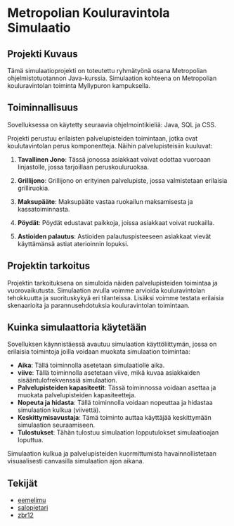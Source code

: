 # Metropolian Kouluravintola Simulaatio

## Projekti Kuvaus

Tämä simulaatioprojekti on toteutettu ryhmätyönä osana Metropolian ohjelmistotuotannon Java-kurssia. Simulaation kohteena on Metropolian kouluravintolan toiminta Myllypuron kampuksella.

## Toiminnallisuus
Sovelluksessa on käytetty seuraavia ohjelmointikieliä: Java, SQL ja CSS.


Projekti perustuu erilaisten palvelupisteiden toimintaan, jotka ovat koulutavintolan perus komponentteja. Näihin palvelupisteisiin kuuluvat:

1. **Tavallinen Jono**: Tässä jonossa asiakkaat voivat odottaa vuoroaan linjastolle, jossa tarjoillaan peruskouluruokaa.

2. **Grillijono**: Grillijono on erityinen palvelupiste, jossa valmistetaan erilaisia grilliruokia.

3. **Maksupääte**: Maksupääte vastaa ruokailun maksamisesta ja kassatoiminnasta.

4. **Pöydät**: Pöydät edustavat paikkoja, joissa asiakkaat voivat ruokailla.

5. **Astioiden palautus**: Astioiden palautuspisteeseen asiakkaat vievät käyttämänsä astiat aterioinnin lopuksi.



## Projektin tarkoitus
Projektin tarkoituksena on simuloida näiden palvelupisteiden toimintaa ja vuorovaikutusta. Simulaation avulla voimme arvioida kouluravintolan tehokkuutta ja suorituskykyä eri tilanteissa. Lisäksi voimme testata erilaisia skenaarioita ja parannusehdotuksia kouluravintolan toimintaan.

## Kuinka simulaattoria käytetään

Sovelluksen käynnistäessä avautuu simulaation käyttöliittymän, jossa on erilaisia toimintoja joilla voidaan muokata simulaation toimintaa:
- **Aika**: Tällä toiminnolla asetetaan simulaatiolle aika.
- **viive**: Tällä toiminnolla asetetaan viive, mikä kuvaa asiakkaiden sisääntulofrekvenssiä simulaation.
- **Palvelupisteiden kapasiteetit**: Tässä toiminnossa voidaan asettaa ja muokata palvelupisteiden kapasiteetteja.
- **Nopeuta ja hidasta**: Tällä toiminnolla voidaan nopeuttaa ja hidastaa simulaation kulkua (viivettä).
- **Keskittymisavustaja**: Tämä toiminto auttaa käyttäjää keskittymään simulaation seuraamiseen.
- **Tulostukset**: Tähän tulostuu simulaation lopputulokset simulaatioajan loputtua.

Simulaation kulkua ja palvelupisteiden kuormittumista havainnollistetaan visuaalisesti canvasilla simulaation ajon aikana.


## Tekijät

- [eemelimu](https://github.com/eemelimu)
- [salopietari](https://github.com/salopietari)
- [zbr12](https://github.com/zbr12)
